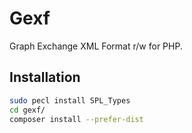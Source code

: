 # Gexf #

Graph Exchange XML Format r/w for PHP.

## Installation ##

```bash
sudo pecl install SPL_Types
cd gexf/
composer install --prefer-dist
```
